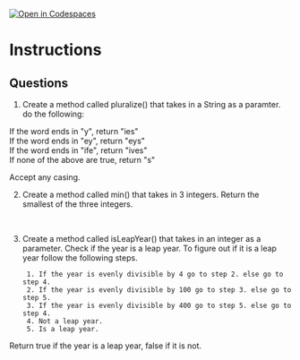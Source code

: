 [![Open in Codespaces](https://classroom.github.com/assets/launch-codespace-2972f46106e565e64193e422d61a12cf1da4916b45550586e14ef0a7c637dd04.svg)](https://classroom.github.com/open-in-codespaces?assignment_repo_id=18419168)
# Instructions  

  ## Questions
1. Create a method called pluralize() that takes in a String as a paramter.
do the following:</br>



If the word ends in "y", return "ies"</br>
If the word ends in "ey", return "eys"</br>
If the word ends in "ife", return "ives"</br>
If none of the above are true, return "s"</br>

Accept any casing.

2.  Create a method called min() that takes in 3 integers.
Return the smallest of the three integers.</br>
</br>

3. Create a method called isLeapYear() that takes in an integer as a parameter. 
Check if the year is a leap year. To figure out if it is a leap year follow the following steps.</br>

		1. If the year is evenly divisible by 4 go to step 2. else go to step 4.
		2. If the year is evenly divisible by 100 go to step 3. else go to step 5.
		3. If the year is evenly divisible by 400 go to step 5. else go to step 4.
		4. Not a leap year.
		5. Is a leap year.

Return true if the year is a leap year, false if it is not.
